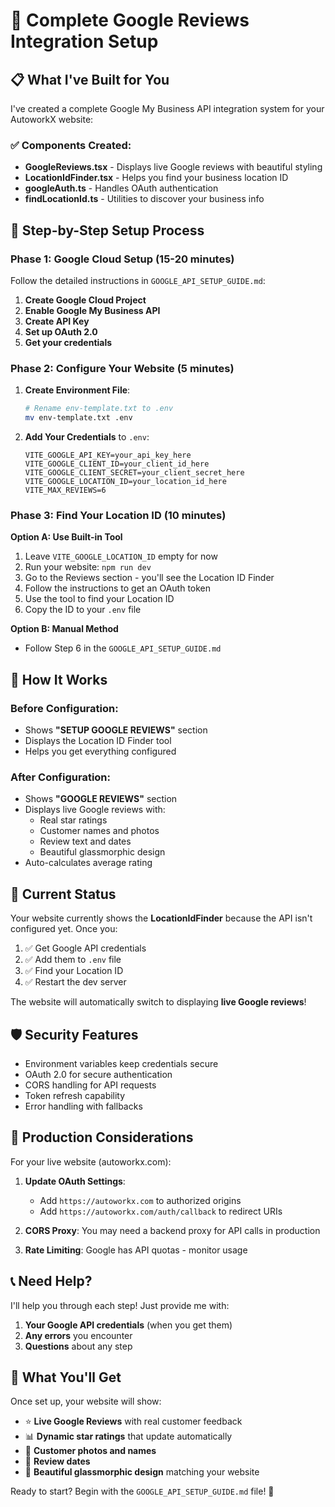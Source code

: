 # 🚀 Complete Google Reviews Integration Setup

## 📋 What I've Built for You

I've created a complete Google My Business API integration system for your AutoworkX website:

### ✅ Components Created:
- **GoogleReviews.tsx** - Displays live Google reviews with beautiful styling
- **LocationIdFinder.tsx** - Helps you find your business location ID
- **googleAuth.ts** - Handles OAuth authentication 
- **findLocationId.ts** - Utilities to discover your business info

## 🎯 Step-by-Step Setup Process

### Phase 1: Google Cloud Setup (15-20 minutes)
Follow the detailed instructions in `GOOGLE_API_SETUP_GUIDE.md`:

1. **Create Google Cloud Project**
2. **Enable Google My Business API** 
3. **Create API Key**
4. **Set up OAuth 2.0**
5. **Get your credentials**

### Phase 2: Configure Your Website (5 minutes)

1. **Create Environment File**:
   ```bash
   # Rename env-template.txt to .env
   mv env-template.txt .env
   ```

2. **Add Your Credentials** to `.env`:
   ```env
   VITE_GOOGLE_API_KEY=your_api_key_here
   VITE_GOOGLE_CLIENT_ID=your_client_id_here
   VITE_GOOGLE_CLIENT_SECRET=your_client_secret_here
   VITE_GOOGLE_LOCATION_ID=your_location_id_here
   VITE_MAX_REVIEWS=6
   ```

### Phase 3: Find Your Location ID (10 minutes)

**Option A: Use Built-in Tool**
1. Leave `VITE_GOOGLE_LOCATION_ID` empty for now
2. Run your website: `npm run dev`
3. Go to the Reviews section - you'll see the Location ID Finder
4. Follow the instructions to get an OAuth token
5. Use the tool to find your Location ID
6. Copy the ID to your `.env` file

**Option B: Manual Method**
- Follow Step 6 in the `GOOGLE_API_SETUP_GUIDE.md`

## 🎨 How It Works

### Before Configuration:
- Shows **"SETUP GOOGLE REVIEWS"** section
- Displays the Location ID Finder tool
- Helps you get everything configured

### After Configuration:
- Shows **"GOOGLE REVIEWS"** section  
- Displays live Google reviews with:
  - Real star ratings
  - Customer names and photos
  - Review text and dates
  - Beautiful glassmorphic design
- Auto-calculates average rating

## 🔧 Current Status

Your website currently shows the **LocationIdFinder** because the API isn't configured yet. Once you:

1. ✅ Get Google API credentials
2. ✅ Add them to `.env` file  
3. ✅ Find your Location ID
4. ✅ Restart the dev server

The website will automatically switch to displaying **live Google reviews**!

## 🛡️ Security Features

- Environment variables keep credentials secure
- OAuth 2.0 for secure authentication
- CORS handling for API requests
- Token refresh capability
- Error handling with fallbacks

## 🚨 Production Considerations

For your live website (autoworkx.com):

1. **Update OAuth Settings**:
   - Add `https://autoworkx.com` to authorized origins
   - Add `https://autoworkx.com/auth/callback` to redirect URIs

2. **CORS Proxy**: You may need a backend proxy for API calls in production

3. **Rate Limiting**: Google has API quotas - monitor usage

## 📞 Need Help?

I'll help you through each step! Just provide me with:

1. **Your Google API credentials** (when you get them)
2. **Any errors** you encounter
3. **Questions** about any step

## 🎉 What You'll Get

Once set up, your website will show:
- ⭐ **Live Google Reviews** with real customer feedback
- 📊 **Dynamic star ratings** that update automatically  
- 👥 **Customer photos and names**
- 📅 **Review dates**
- 🎨 **Beautiful glassmorphic design** matching your website

Ready to start? Begin with the `GOOGLE_API_SETUP_GUIDE.md` file! 🚀